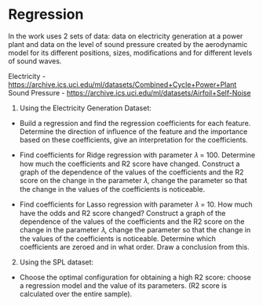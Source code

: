 # Regression

In the work uses 2 sets of data: data on electricity generation at a power plant and data on the level of sound pressure created by the aerodynamic model for its different positions, sizes, modifications and for different levels of sound waves.

Electricity - https://archive.ics.uci.edu/ml/datasets/Combined+Cycle+Power+Plant 
Sound Pressure  - https://archive.ics.uci.edu/ml/datasets/Airfoil+Self-Noise


1. Using the Electricity Generation Dataset:

 - Build a regression and find the regression coefficients for each feature. Determine the direction of influence of the feature and the importance based on these coefficients, give an interpretation for the coefficients.

 - Find coefficients for Ridge regression with parameter 𝜆 = 100. Determine how much the coefficients and R2 score have changed. Construct a graph of the dependence of the values ​​of the coefficients and the R2 score on the change in the parameter 𝜆, change the parameter so that the change in the values ​​of the coefficients is noticeable.

 - Find coefficients for Lasso regression with parameter 𝜆 = 10. How much have the odds and R2 score changed? Construct a graph of the dependence of the values ​​of the coefficients and the R2 score on the change in the parameter 𝜆, change the parameter so that the change in the values ​​of the coefficients is noticeable. Determine which coefficients are zeroed and in what order. Draw a conclusion from this.

 2. Using the SPL dataset:
 - Choose the optimal configuration for obtaining a high R2 score: choose a regression model and the value of its parameters. (R2 score is calculated over the entire sample). 